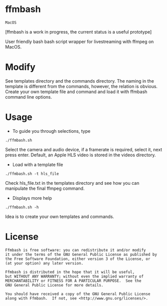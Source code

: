 # ffmbash
```MacOS```

[ffmbash is a work in progress, the current status is a useful prototype]

User friendly bash bash script wrapper for livestreaming with ffmpeg on MacOS.

# Modify

See templates directory and the commands directory. The naming in the template is different from the commands, however, the relation is obvious. Create your own template file and command and load it with ffmbash command line options.

# Usage


- To guide you through selections, type

```
./ffmbash.sh
```
Select the camera and audio device, if a framerate is required, select it, next press enter. Default, an Apple HLS video is stored in the videos directory.


- Load with a template file

```
./ffmbash.sh -t hls_file
```
Check hls_file.txt in the templates directory and see how you can manipulate the final ffmpeg command.


- Displays more help

```
./ffmbash.sh -h
```

Idea is to create your own templates and commands.


# License
```
Ffmbash is free software: you can redistribute it and/or modify
it under the terms of the GNU General Public License as published by
the Free Software Foundation, either version 3 of the License, or
(at your option) any later version.

Ffmbash is distributed in the hope that it will be useful,
but WITHOUT ANY WARRANTY; without even the implied warranty of
MERCHANTABILITY or FITNESS FOR A PARTICULAR PURPOSE.  See the
GNU General Public License for more details.

You should have received a copy of the GNU General Public License
along with Ffmbash.  If not, see <http://www.gnu.org/licenses/>.
```
